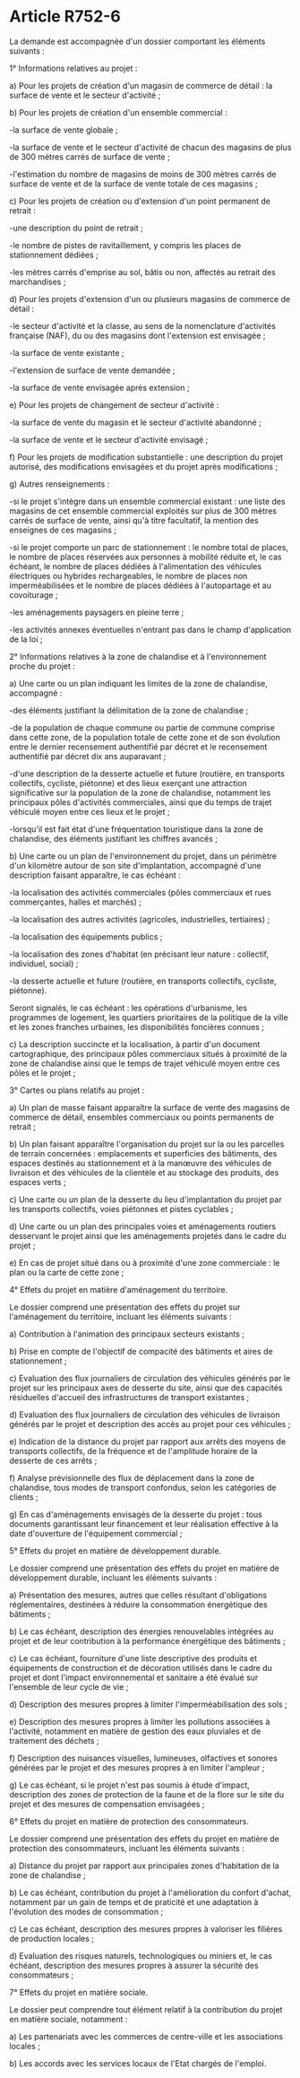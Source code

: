 # Article R752-6

La demande est accompagnée d'un dossier comportant les éléments suivants :

1° Informations relatives au projet :

a) Pour les projets de création d'un magasin de commerce de détail : la surface de vente et le secteur d'activité ;

b) Pour les projets de création d'un ensemble commercial :

-la surface de vente globale ;

-la surface de vente et le secteur d'activité de chacun des magasins de plus de 300 mètres carrés de surface de vente ;

-l'estimation du nombre de magasins de moins de 300 mètres carrés de surface de vente et de la surface de vente totale de ces magasins ;

c) Pour les projets de création ou d'extension d'un point permanent de retrait :

-une description du point de retrait ;

-le nombre de pistes de ravitaillement, y compris les places de stationnement dédiées ;

-les mètres carrés d'emprise au sol, bâtis ou non, affectés au retrait des marchandises ;

d) Pour les projets d'extension d'un ou plusieurs magasins de commerce de détail :

-le secteur d'activité et la classe, au sens de la nomenclature d'activités française (NAF), du ou des magasins dont l'extension est envisagée ;

-la surface de vente existante ;

-l'extension de surface de vente demandée ;

-la surface de vente envisagée après extension ;

e) Pour les projets de changement de secteur d'activité :

-la surface de vente du magasin et le secteur d'activité abandonné ;

-la surface de vente et le secteur d'activité envisagé ;

f) Pour les projets de modification substantielle : une description du projet autorisé, des modifications envisagées et du projet après modifications ;

g) Autres renseignements :

-si le projet s'intègre dans un ensemble commercial existant : une liste des magasins de cet ensemble commercial exploités sur plus de 300 mètres carrés de surface de vente, ainsi qu'à titre facultatif, la mention des enseignes de ces magasins ;

-si le projet comporte un parc de stationnement : le nombre total de places, le nombre de places réservées aux personnes à mobilité réduite et, le cas échéant, le nombre de places dédiées à l'alimentation des véhicules électriques ou hybrides rechargeables, le nombre de places non imperméabilisées et le nombre de places dédiées à l'autopartage et au covoiturage ;

-les aménagements paysagers en pleine terre ;

-les activités annexes éventuelles n'entrant pas dans le champ d'application de la loi ;

2° Informations relatives à la zone de chalandise et à l'environnement proche du projet :

a) Une carte ou un plan indiquant les limites de la zone de chalandise, accompagné :

-des éléments justifiant la délimitation de la zone de chalandise ;

-de la population de chaque commune ou partie de commune comprise dans cette zone, de la population totale de cette zone et de son évolution entre le dernier recensement authentifié par décret et le recensement authentifié par décret dix ans auparavant ;

-d'une description de la desserte actuelle et future (routière, en transports collectifs, cycliste, piétonne) et des lieux exerçant une attraction significative sur la population de la zone de chalandise, notamment les principaux pôles d'activités commerciales, ainsi que du temps de trajet véhiculé moyen entre ces lieux et le projet ;

-lorsqu'il est fait état d'une fréquentation touristique dans la zone de chalandise, des éléments justifiant les chiffres avancés ;

b) Une carte ou un plan de l'environnement du projet, dans un périmètre d'un kilomètre autour de son site d'implantation, accompagné d'une description faisant apparaître, le cas échéant :

-la localisation des activités commerciales (pôles commerciaux et rues commerçantes, halles et marchés) ;

-la localisation des autres activités (agricoles, industrielles, tertiaires) ;

-la localisation des équipements publics ;

-la localisation des zones d'habitat (en précisant leur nature : collectif, individuel, social) ;

-la desserte actuelle et future (routière, en transports collectifs, cycliste, piétonne).

Seront signalés, le cas échéant : les opérations d'urbanisme, les programmes de logement, les quartiers prioritaires de la politique de la ville et les zones franches urbaines, les disponibilités foncières connues ;

c) La description succincte et la localisation, à partir d'un document cartographique, des principaux pôles commerciaux situés à proximité de la zone de chalandise ainsi que le temps de trajet véhiculé moyen entre ces pôles et le projet ;

3° Cartes ou plans relatifs au projet :

a) Un plan de masse faisant apparaître la surface de vente des magasins de commerce de détail, ensembles commerciaux ou points permanents de retrait ;

b) Un plan faisant apparaître l'organisation du projet sur la ou les parcelles de terrain concernées : emplacements et superficies des bâtiments, des espaces destinés au stationnement et à la manœuvre des véhicules de livraison et des véhicules de la clientèle et au stockage des produits, des espaces verts ;

c) Une carte ou un plan de la desserte du lieu d'implantation du projet par les transports collectifs, voies piétonnes et pistes cyclables ;

d) Une carte ou un plan des principales voies et aménagements routiers desservant le projet ainsi que les aménagements projetés dans le cadre du projet ;

e) En cas de projet situé dans ou à proximité d'une zone commerciale : le plan ou la carte de cette zone ;

4° Effets du projet en matière d'aménagement du territoire.

Le dossier comprend une présentation des effets du projet sur l'aménagement du territoire, incluant les éléments suivants :

a) Contribution à l'animation des principaux secteurs existants ;

b) Prise en compte de l'objectif de compacité des bâtiments et aires de stationnement ;

c) Evaluation des flux journaliers de circulation des véhicules générés par le projet sur les principaux axes de desserte du site, ainsi que des capacités résiduelles d'accueil des infrastructures de transport existantes ;

d) Evaluation des flux journaliers de circulation des véhicules de livraison générés par le projet et description des accès au projet pour ces véhicules ;

e) Indication de la distance du projet par rapport aux arrêts des moyens de transports collectifs, de la fréquence et de l'amplitude horaire de la desserte de ces arrêts ;

f) Analyse prévisionnelle des flux de déplacement dans la zone de chalandise, tous modes de transport confondus, selon les catégories de clients ;

g) En cas d'aménagements envisagés de la desserte du projet : tous documents garantissant leur financement et leur réalisation effective à la date d'ouverture de l'équipement commercial ;

5° Effets du projet en matière de développement durable.

Le dossier comprend une présentation des effets du projet en matière de développement durable, incluant les éléments suivants :

a) Présentation des mesures, autres que celles résultant d'obligations réglementaires, destinées à réduire la consommation énergétique des bâtiments ;

b) Le cas échéant, description des énergies renouvelables intégrées au projet et de leur contribution à la performance énergétique des bâtiments ;

c) Le cas échéant, fourniture d'une liste descriptive des produits et équipements de construction et de décoration utilisés dans le cadre du projet et dont l'impact environnemental et sanitaire a été évalué sur l'ensemble de leur cycle de vie ;

d) Description des mesures propres à limiter l'imperméabilisation des sols ;

e) Description des mesures propres à limiter les pollutions associées à l'activité, notamment en matière de gestion des eaux pluviales et de traitement des déchets ;

f) Description des nuisances visuelles, lumineuses, olfactives et sonores générées par le projet et des mesures propres à en limiter l'ampleur ;

g) Le cas échéant, si le projet n'est pas soumis à étude d'impact, description des zones de protection de la faune et de la flore sur le site du projet et des mesures de compensation envisagées ;

6° Effets du projet en matière de protection des consommateurs.

Le dossier comprend une présentation des effets du projet en matière de protection des consommateurs, incluant les éléments suivants :

a) Distance du projet par rapport aux principales zones d'habitation de la zone de chalandise ;

b) Le cas échéant, contribution du projet à l'amélioration du confort d'achat, notamment par un gain de temps et de praticité et une adaptation à l'évolution des modes de consommation ;

c) Le cas échéant, description des mesures propres à valoriser les filières de production locales ;

d) Evaluation des risques naturels, technologiques ou miniers et, le cas échéant, description des mesures propres à assurer la sécurité des consommateurs ;

7° Effets du projet en matière sociale.

Le dossier peut comprendre tout élément relatif à la contribution du projet en matière sociale, notamment :

a) Les partenariats avec les commerces de centre-ville et les associations locales ;

b) Les accords avec les services locaux de l'Etat chargés de l'emploi.

